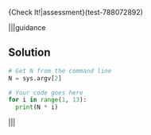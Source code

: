 {Check It!|assessment}(test-788072892)

|||guidance
## Solution

```python
# Get N from the command line
N = sys.argv[2]

# Your code goes here
for i in range(1, 13):
  print(N * i)
```
|||
